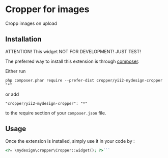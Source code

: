Cropper for images
==================
Cropp images on upload

Installation
------------

ATTENTION!
This widget NOT FOR DEVELOPMENT! JUST TEST!

The preferred way to install this extension is through [composer](http://getcomposer.org/download/).

Either run

```
php composer.phar require --prefer-dist cropper/yii2-mydesign-cropper "*"
```

or add

```
"cropper/yii2-mydesign-cropper": "*"
```

to the require section of your `composer.json` file.


Usage
-----

Once the extension is installed, simply use it in your code by  :

```php
<?= \mydesign\cropper\Cropper::widget(); ?>```
